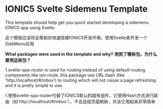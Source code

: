 # IONIC5 Svelte Sidemenu Template

This template should help get you quick started developing a sidemenu IONIC5 app using Svelte.

这个模板应该将会帮助你快速搭建IONIC5开发环境，使用Svelte来开发一个SideMenu应用


**What packages were used in the template and why?**
**用到了哪些包，为什么要用这些包？**

1.svelte-spa-router is used for routing instead of using default routing components like ion-route ,this package use URL.hash (like 'http://localhost/#/inbox') to routing which will not cause a page refreshing and it is pretty simple to use.

1.使用svelte-spa-router代替了IONIC5默认的路有组件，它使用Hash方式进行路由（如'http://localhost/#/inbox'），不会造成页面刷新，并且它用起来非常简单



